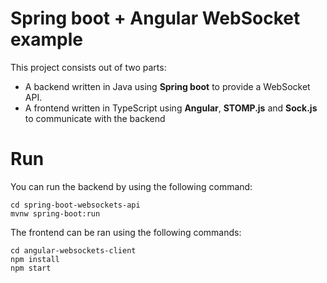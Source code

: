 # Spring boot + Angular WebSocket example
This project consists out of two parts:

- A backend written in Java using **Spring boot** to provide a WebSocket API.
- A frontend written in TypeScript using **Angular**, **STOMP.js** and **Sock.js** to communicate with the backend

# Run
You can run the backend by using the following command:

    cd spring-boot-websockets-api
    mvnw spring-boot:run
    
The frontend can be ran using the following commands:

    cd angular-websockets-client
    npm install
    npm start
    

    
